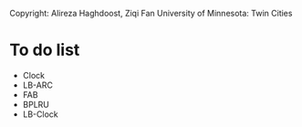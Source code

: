 Copyright: Alireza Haghdoost, Ziqi Fan
University of Minnesota: Twin Cities

To do list
=========
- Clock
- LB-ARC
- FAB
- BPLRU
- LB-Clock
